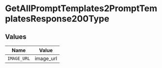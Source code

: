 # GetAllPromptTemplates2PromptTemplatesResponse200Type


## Values

| Name        | Value       |
| ----------- | ----------- |
| `IMAGE_URL` | image_url   |